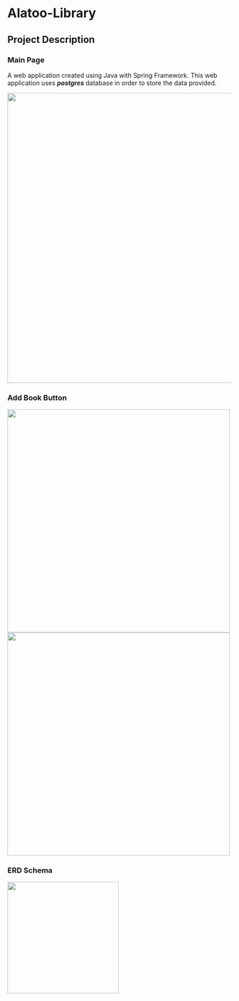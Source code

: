 # Alatoo-Library

## Project Description

### Main Page

A web application created using Java with Spring Framework. This web application uses ***postgres*** database in order to store the data provided. 

<img src="https://user-images.githubusercontent.com/96903120/162615562-fd1b7630-7cce-4f4b-9fcb-4600061f225a.jpg" width="650">

### Add Book Button

<img src="https://user-images.githubusercontent.com/96903120/162615251-fe569bf6-5b77-4ca1-a4a8-1d75627e476e.jpg" width="500"> <img src="https://user-images.githubusercontent.com/96903120/162615567-d40486ea-ed43-498d-ad08-100523ee29b8.jpg" width="500">

### ERD Schema

<img src="https://user-images.githubusercontent.com/96903120/162615698-a2ac54a9-f990-4fbd-a86f-f7ce2072ce0e.png" width="250">

